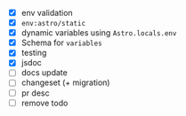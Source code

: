 - [x] env validation
- [x] `env:astro/static`
- [x] dynamic variables using `Astro.locals.env`
- [x] Schema for `variables`
- [x] testing
- [x] jsdoc
- [ ] docs update
- [ ] changeset (+ migration)
- [ ] pr desc
- [ ] remove todo
